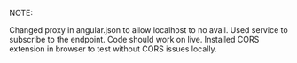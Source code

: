 NOTE:

 Changed proxy in angular.json to allow localhost to no avail.
 Used service to subscribe to the endpoint.
 Code should work on live.
 Installed CORS extension in browser to test without CORS issues locally.
